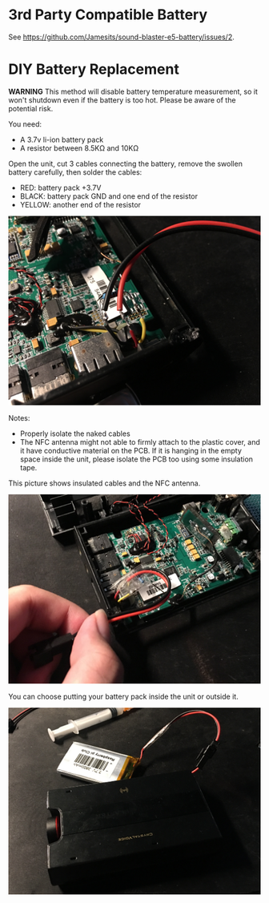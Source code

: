 # 3rd Party Compatible Battery

See https://github.com/Jamesits/sound-blaster-e5-battery/issues/2.

# DIY Battery Replacement

**WARNING** This method will disable battery temperature measurement, so it won't shutdown even if the battery is too hot. Please be aware of the potential risk. 

You need:

* A 3.7v li-ion battery pack
* A resistor between 8.5KΩ and 10KΩ

Open the unit, cut 3 cables connecting the battery, remove the swollen battery carefully, then solder the cables:

* RED: battery pack +3.7V
* BLACK: battery pack GND and one end of the resistor
* YELLOW: another end of the resistor

![](assets/IMG_5912.jpg)

Notes: 

* Properly isolate the naked cables
* The NFC antenna might not able to firmly attach to the plastic cover, and it have conductive material on the PCB. If it is hanging in the empty space inside the unit, please isolate the PCB too using some insulation tape. 

This picture shows insulated cables and the NFC antenna.

![](assets/IMG_5913.jpg)

You can choose putting your battery pack inside the unit or outside it. 

![](assets/IMG_5914.jpg)
